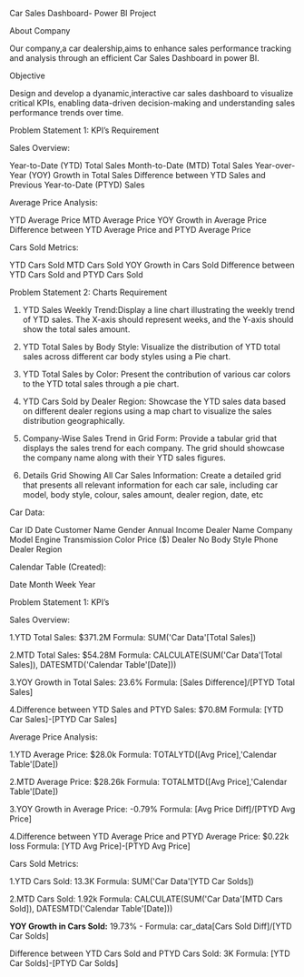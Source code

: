Car Sales Dashboard- Power BI Project

About Company

Our company,a car dealership,aims to enhance sales performance tracking and analysis through an efficient Car Sales Dashboard in power BI.

Objective

Design and develop a dyanamic,interactive car sales dashboard to visualize critical KPIs, enabling data-driven decision-making and understanding sales performance trends over time.

Problem Statement 1: KPI’s Requirement

Sales Overview:

Year-to-Date (YTD) Total Sales
Month-to-Date (MTD) Total Sales
Year-over-Year (YOY) Growth in Total Sales
Difference between YTD Sales and Previous Year-to-Date (PTYD) Sales

Average Price Analysis:

YTD Average Price
MTD Average Price
YOY Growth in Average Price
Difference between YTD Average Price and PTYD Average Price

Cars Sold Metrics:

YTD Cars Sold
MTD Cars Sold
YOY Growth in Cars Sold
Difference between YTD Cars Sold and PTYD Cars Sold

Problem Statement 2: Charts Requirement

1.	YTD Sales Weekly Trend:Display a line chart illustrating the weekly trend of YTD sales. The X-axis should represent weeks, and the Y-axis should show the total sales amount.
	
2.	YTD Total Sales by Body Style: Visualize the distribution of YTD total sales across different car body styles using a Pie chart.

3.	YTD Total Sales by Color: Present the contribution of various car colors to the YTD total sales through a pie chart.
	
4.	YTD Cars Sold by Dealer Region: Showcase the YTD sales data based on different dealer regions using a map chart to visualize the sales distribution geographically.
	
5.	Company-Wise Sales Trend in Grid Form: Provide a tabular grid that displays the sales trend for each company. The grid should showcase the company name along with their YTD sales figures.
	
6.	Details Grid Showing All Car Sales Information: Create a detailed grid that presents all relevant information for each car sale, including car model, body style, colour, sales amount, dealer region, date, etc

Car Data:
   
Car ID
Date
Customer Name
Gender
Annual Income
Dealer Name
Company
Model
Engine
Transmission
Color
Price ($)
Dealer No
Body Style
Phone
Dealer Region 

Calendar Table (Created):

Date
Month
Week
Year

Problem Statement 1: KPI’s

Sales Overview:

1.YTD Total Sales: $371.2M
Formula: SUM('Car Data'[Total Sales])

2.MTD Total Sales: $54.28M
Formula: CALCULATE(SUM('Car Data'[Total Sales]), DATESMTD('Calendar Table'[Date]))

3.YOY Growth in Total Sales: 23.6%
Formula: [Sales Difference]/[PTYD Total Sales]

4.Difference between YTD Sales and PTYD Sales: $70.8M
Formula: [YTD Car Sales]-[PTYD Car Sales]

Average Price Analysis:

1.YTD Average Price: $28.0k
Formula: TOTALYTD([Avg Price],'Calendar Table'[Date])

2.MTD Average Price: $28.26k
Formula: TOTALMTD([Avg Price],'Calendar Table'[Date])

3.YOY Growth in Average Price: -0.79%
Formula: [Avg Price Diff]/[PTYD Avg Price]

4.Difference between YTD Average Price and PTYD Average Price: $0.22k loss
Formula: [YTD Avg Price]-[PTYD Avg Price]

Cars Sold Metrics:

1.YTD Cars Sold: 13.3K
Formula: SUM('Car Data'[YTD Car Solds])

2.MTD Cars Sold: 1.92k
Formula: CALCULATE(SUM('Car Data'[MTD Cars Sold]), DATESMTD('Calendar Table'[Date]))

**YOY Growth in
Cars Sold:** 19.73% - Formula: car_data[Cars Sold Diff]/[YTD Car Solds]

Difference between YTD Cars Sold and PTYD Cars Sold: 3K
Formula: [YTD Car Solds]-[PTYD Car Solds]
